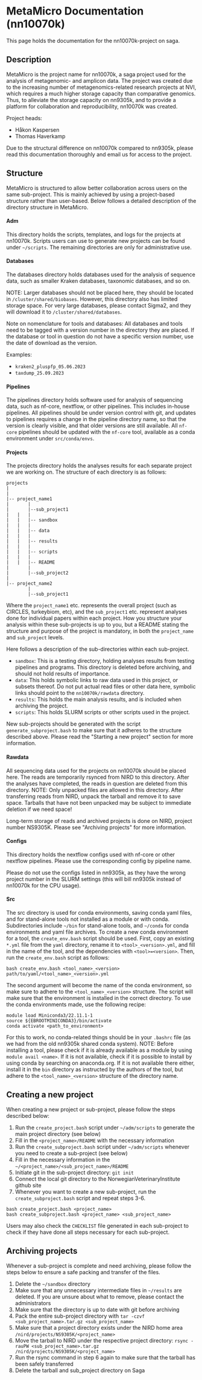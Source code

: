 # MetaMicro Documentation (nn10070k)
This page holds the documentation for the nn10070k-project on saga.

## Description
MetaMicro is the project name for nn10070k, a saga project used for the analysis of metagenomic- and amplicon data. 
The project was created due to the increasing number of metagenomics-related research projects at NVI, which requires a much higher storage capacity than comparative genomics. Thus, to alleviate the storage capacity on nn9305k, and to provide a platform for collaboration and reproducibility, nn10070k was created.

Project heads:
- Håkon Kaspersen
- Thomas Haverkamp

Due to the structural difference on nn10070k compared to nn9305k, please read this documentation thoroughly and email us for access to the project.

## Structure
MetaMicro is structured to allow better collaboration across users on the same sub-project. This is mainly achieved by using a project-based structure rather than user-based.
Below follows a detailed description of the directory structure in MetaMicro.

#### Adm
This directory holds the scripts, templates, and logs for the projects at nn10070k. Scripts users can use to generate new projects can be found under `~/scripts`.
The remaining directories are only for administrative use.

#### Databases
The databases directory holds databases used for the analysis of sequence data, such as smaller Kraken databases, taxonomic databases, and so on.

NOTE: Larger databases should not be placed here, they should be located in `/cluster/shared/biobases`. However, this directory also has limited storage space. For very large databases, please contact Sigma2, and they will download it to `/cluster/shared/databases`.

Note on nomenclature for tools and databases:
All databases and tools need to be tagged with a version number in the directory they are placed. If the database or tool in question do not have a specific version number, use the date of download as the version.

Examples:
- `kraken2_pluspfp_05.06.2023`
- `taxdump_25.09.2023`

#### Pipelines
The pipelines directory holds software used for analysis of sequencing data, such as nf-core, nextflow, or other pipelines. This includes in-house pipelines. All pipelines should be under version control with git, and updates to pipelines requires a change in the pipeline directory name, so that the version is clearly visible, and that older versions are still available.
All `nf-core` pipelines should be updated with the `nf-core` tool, available as a conda environment under `src/conda/envs`.

#### Projects
The projects directory holds the analyses results for each separate project we are working on. The structure of each directory is as follows:

```
projects
|
|
|-- project_name1
|       |
|       |--sub_project1
|	|	|
|	|	|-- sandbox
|	|	|
|	|	|-- data
|	|	|
|	|	|-- results
|	|	|
|	|	|-- scripts
|	|	|
|	|	|-- README	
|       |
|       |--sub_project2
|
|-- project_name2
        |
        |--sub_project1
```

Where the `project_name1` etc. represents the overall project (such as CIRCLES, turkeybiom, etc), and the `sub_project1` etc. represent analyses done for individual papers within each project.
How you structure your analysis within these sub-projects is up to you, but a README stating the structure and purpose of the project is mandatory, in both the `project_name` and `sub_project` levels.

Here follows a description of the sub-directories within each sub-project.
- `sandbox`: This is a testing directory, holding analyses results from testing pipelines and programs. This directory is deleted before archiving, and should not hold results of importance.
- `data`: This holds symbolic links to raw data used in this project, or subsets thereof. Do not put actual read files or other data here, symbolic links should point to the `nn10070k/rawdata` directory.
- `results`: This holds the main analysis results, and is included when archiving the project. 
- `scripts`: This holds SLURM scripts or other scripts used in the project.

New sub-projects should be generated with the script `generate_subproject.bash` to make sure that it adheres to the structure described above. Please read the "Starting a new project" section for more information.

#### Rawdata
All sequencing data used for the projects on nn10070k should be placed here. The reads are temporarily rsynced from NIRD to this directory. After the analyses have completed, the reads in question are deleted from this directory.
NOTE: Only unpacked files are allowed in this directory. After transferring reads from NIRD, unpack the tarball and remove it to save space. Tarballs that have not been unpacked may be subject to immediate deletion if we need space!

Long-term storage of reads and archived projects is done on NIRD, project number NS9305K. Please see "Archiving projects" for more information.

#### Configs
This directory holds the nextflow configs used with nf-core or other nextflow pipelines. Please use the corresponding config by pipeline name.

Please do not use the configs listed in nn9305k, as they have the wrong project number in the SLURM settings (this will bill nn9305k instead of nn10070k for the CPU usage).

#### Src
The src directory is used for conda environments, saving conda yaml files, and for stand-alone tools not installed as a module or with conda.
Subdirectories include `~/bin` for stand-alone tools, and `~/conda` for conda environments and yaml file archives.
To create a new conda environment for a tool, the `create_env.bash` script should be used. First, copy an existing `*.yml` file from the `yaml` directory, rename it to `<tool>_<version>.yml`, and fill in the name of the tool, and the dependencies with `<tool>=<version>`. Then, run the `create_env.bash` script as follows:

```
bash create_env.bash <tool_name>_<version> path/to/yaml/<tool_name>_<version>.yml
```

The second argument will become the name of the conda environment, so make sure to adhere to the `<tool_name>_<version>` structure. The script will make sure that the environment is installed in the correct directory.
To use the conda environments made, use the following recipe:

```
module load Miniconda3/22.11.1-1
source ${EBROOTMINICONDA3}/bin/activate
conda activate <path_to_environment>
```

For this to work, no conda-related things should be in your `.bashrc` file (as we had from the old nn9305k shared conda system).
NOTE: Before installing a tool, please check if it is already available as a module by using `module avail <name>`. If it is not available, check if it is possible to install by using conda by searching on anaconda.org. If it is not available there either, install it in the `bin` directory as instructed by the authors of the tool, but adhere to the `<tool_name>_<version>` structure of the directory name.

## Creating a new project
When creating a new project or sub-project, please follow the steps described below:
1. Run the `create_project.bash` script under `~/adm/scripts` to generate the main project directory (see below)
2. Fill in the `<project_name>/README` with the necessary information
3. Run the `create_subproject.bash` script under `~/adm/scripts` whenever you need to create a sub-project (see below)
4. Fill in the necessary information in the `~/<project_name>/<sub_project_name>/README`
5. Initiate git in the sub-project directory: `git init`
6. Connect the local git directory to the NorwegianVeterinaryInstitute github site
7. Whenever you want to create a new sub-project, run the `create_subproject.bash` script and repeat steps 3-6.

```
bash create_project.bash <project_name>
bash create_subproject.bash <project_name> <sub_project_name>
```

Users may also check the `CHECKLIST` file generated in each sub-project to check if they have done all steps necessary for each sub-project.

## Archiving projects
Whenever a sub-project is complete and need archiving, please follow the steps below to ensure a safe packing and transfer of the files.

1. Delete the `~/sandbox` directory
2. Make sure that any unnecessary intermediate files in `~/results` are deleted. If you are unsure about what to remove, please contact the administrators
3. Make sure that the directory is up to date with git before archiving
4. Pack the entire sub-project directory with `tar -czvf <sub_project_name>.tar.gz <sub_project_name>`
5. Make sure that a project directory exists under the NIRD home area `/nird/projects/NS9305K/<project_name>`
6. Move the tarball to NIRD under the respective project directory: `rsync -rauPW <sub_project_name>.tar.gz /nird/projects/NS9305K/<project_name>`
7. Run the rsync command in step 6 again to make sure that the tarball has been safely transferred
8. Delete the tarball and sub_project directory on Saga

